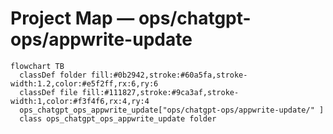 # Project Map — ops/chatgpt-ops/appwrite-update

```mermaid
flowchart TB
  classDef folder fill:#0b2942,stroke:#60a5fa,stroke-width:1.2,color:#e5f2ff,rx:6,ry:6
  classDef file fill:#111827,stroke:#9ca3af,stroke-width:1,color:#f3f4f6,rx:4,ry:4
  ops_chatgpt_ops_appwrite_update["ops/chatgpt-ops/appwrite-update/" ]
  class ops_chatgpt_ops_appwrite_update folder
```

